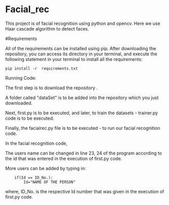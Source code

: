 # Facial_rec
This project is of facial recognition using python and opencv. Here we use Haar cascade algorithm to detect faces.
  
#Requirements

 All of the requirements can be installed using pip.
 After downloading the repository, you can access its directory in your terminal, and execute the following statement in your terminal to install all the requirements: 

    pip install -r  requirements.txt
  

Running Code:

The first step is to download the repository . 

A folder called "dataSet" is to be added into the repository which you just downloaded.
   
Next, first.py is to be executed, and later, to train the datasets - trainer.py code is to be executed.
   
Finally, the facialrec.py file is to be executed - to run our facial recognition code.
   
In the facial recognition code,
  
  The users name can be changed in line 23, 24 of the program according to the id that was entered in the execution of first.py code.  
 
 More users can be added by typing in:

        if(Id == ID_No.):
            Id="NAME OF THE PERSON"
   
   where, ID_No. is the respective Id number that was given in the execution of first.py code.
